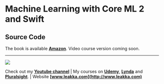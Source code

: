 # Machine Learning with Core ML 2 and Swift
## Source Code

The book is available **[Amazon](https://www.amazon.com/dp/B07F2NYDTH)**. 
Video course version coming soon.

***
![](http://www.leakka.com/wp-content/uploads/2018/10/ml-cover-420w-243x300.png)

Check out my **[Youtube channel](https://www.youtube.com/c/swiftprogrammingtutorials)** | My courses on **[Udemy](https://www.udemy.com/user/karolynyisztor/)**, **[Lynda](https://www.lynda.com/Karoly-Nyisztor/9655357-1.html)** and **[Pluralsight](https://www.pluralsight.com/profile/author/karoly-nyisztor)**. | Website **[www.leakka.com](http://www.leakka.com)**
